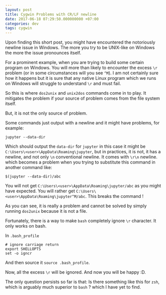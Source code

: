 ```yaml
---
layout: post
title: Cygwin Problems with CR/LF newline
date: 2017-06-18 07:29:50.000000000 +07:00
categories: dev
tags: cygwin
---
```

Upon finding this short post, you might have encountered the notoriously newline issue in Windows. The more you try to be UNIX-like on Windows the more the issue pronounces itself.

For a prominent example, when you are trying to build some certain program on Windows. You will more than likely to encounter the excess `\r` problem (or in some circumstances will you see `^M`). I am not certainly sure how it happens but it is sure that any native Linux program which we runs on Windows will struggle to understand `\r` and must fail.

So this is where `dos2unix` and `unix2dos` commands come in to play. It mitigates the problem if your source of problem comes from the file system itself. 

But, it is not the only source of problem.

Some commands just output with a newline and it might have problems, for example:

```
jupyter --data-dir
```

Which should output the `data-dir` for `jupyter` in this case it might be `C:\Users\<user>\AppData\Roaming\jupyter`, but in practices, it is not, it has a newline, and not only `\n` conventional newline. It comes with `\r\n` newline. which becomes a problem when you trying to substitute this command in another command like:

```
$(jupyter --data-dir)/abc
```

You will not get `C:\Users\<user>\AppData\Roaming\jupyter/abc` as you might have expected. You will rather get `C:\Users\<user>\AppData\Roaming\jupyter^M/abc`. This breaks the command !

As you can see, it is really a problem and cannot be solved by simply running `dos2unix` because it is not a file.

Fortunately, there is a way to make `bash` completely ignore `\r` character. It only works on bash. 

In `.bash_profile`

```
# ignore carriage return
export SHELLOPTS
set -o igncr
```

And then source it `source .bash_profile`.

Now, all the excess `\r` will be ignored. And now you will be happy :D.

The only question persists so far is that: Is there something like this for `zsh`, which is arguably much superior to `bash` ? which I have yet to find.



